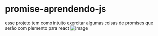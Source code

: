 # promise-aprendendo-js
esse projeto tem como intuito exercitar algumas coisas de promises que serão com plemento para react
![image](https://user-images.githubusercontent.com/36276548/169678067-dedbc798-f337-4a5c-897d-84adadf41a15.png)
